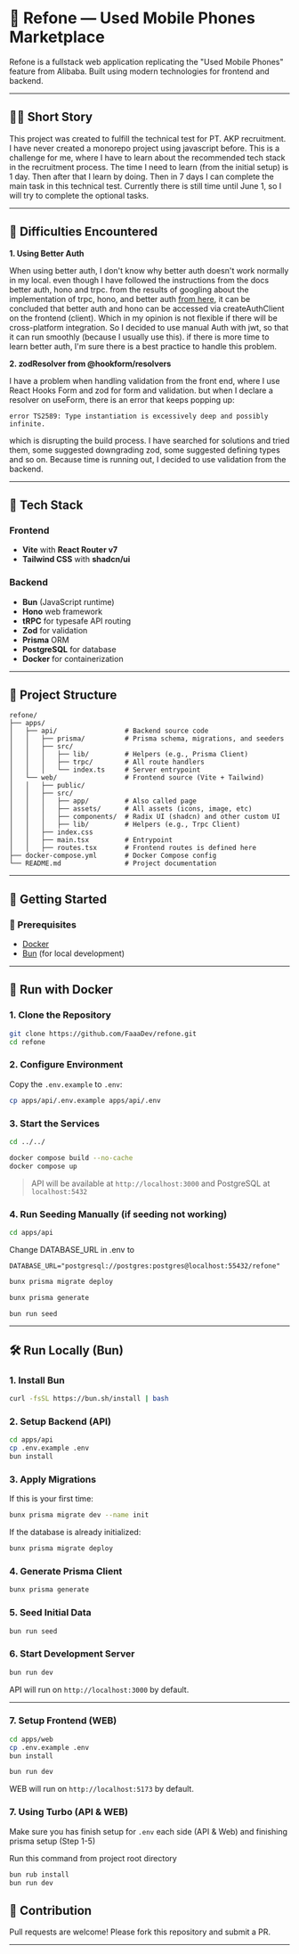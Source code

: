 # 📱 Refone — Used Mobile Phones Marketplace

Refone is a fullstack web application replicating the "Used Mobile Phones" feature from Alibaba. Built using modern technologies for frontend and backend.

---
## 🤌🏻 Short Story

This project was created to fulfill the technical test for PT. AKP recruitment.
I have never created a monorepo project using javascript before. This is a challenge for me, where I have to learn about the recommended tech stack in the recruitment process.
The time I need to learn (from the initial setup) is 1 day. Then after that I learn by doing.
Then in 7 days I can complete the main task in this technical test. Currently there is still time until June 1, so I will try to complete the optional tasks.

---

## 🤯 Difficulties Encountered

**1. Using Better Auth**

When using better auth, I don't know why better auth doesn't work normally in my local. even though I have followed the instructions from the docs better auth, hono and trpc.
from the results of googling about the implementation of trpc, hono, and better auth [from here](https://dev.to/ayoubphy/step-by-step-guide-setting-up-trpc-better-auth-prisma-and-react-router-v7-4ho), it can be concluded that better auth and hono can be accessed via createAuthClient on the frontend (client). Which in my opinion is not flexible if there will be cross-platform integration.
So I decided to use manual Auth with jwt, so that it can run smoothly (because I usually use this).
if there is more time to learn better auth, I'm sure there is a best practice to handle this problem.

**2. zodResolver from @hookform/resolvers**

I have a problem when handling validation from the front end, where I use React Hooks Form and zod for form and validation.
but when I declare a resolver on useForm, there is an error that keeps popping up:

```error TS2589: Type instantiation is excessively deep and possibly infinite.```

which is disrupting the build process.
I have searched for solutions and tried them, some suggested downgrading zod, some suggested defining types and so on.
Because time is running out, I decided to use validation from the backend.

---

## 🧰 Tech Stack

### Frontend
- **Vite** with **React Router v7**
- **Tailwind CSS** with **shadcn/ui**

### Backend
- **Bun** (JavaScript runtime)
- **Hono** web framework
- **tRPC** for typesafe API routing
- **Zod** for validation
- **Prisma** ORM
- **PostgreSQL** for database
- **Docker** for containerization

---

## 📁 Project Structure

```
refone/
├── apps/
│   ├── api/                 # Backend source code
│   │   ├── prisma/          # Prisma schema, migrations, and seeders
│   │   ├── src/
│   │   │   ├── lib/         # Helpers (e.g., Prisma Client)
│   │   │   ├── trpc/        # All route handlers
│   │   │   └── index.ts     # Server entrypoint
│   └── web/                 # Frontend source (Vite + Tailwind)
│   │   ├── public/          
│   │   ├── src/             
│   │   │   ├── app/         # Also called page
│   │   │   ├── assets/      # All assets (icons, image, etc)
│   │   │   ├── components/  # Radix UI (shadcn) and other custom UI
│   │   │   ├── lib/         # Helpers (e.g., Trpc Client)
│   │   ├── index.css
│   │   ├── main.tsx         # Entrypoint
│   │   ├── routes.tsx       # Frontend routes is defined here
├── docker-compose.yml       # Docker Compose config
└── README.md                # Project documentation
```

---

## 🚀 Getting Started

### 🧾 Prerequisites

- [Docker](https://www.docker.com/)
- [Bun](https://bun.sh/) (for local development)

---

## 🐳 Run with Docker

### 1. Clone the Repository

```bash
git clone https://github.com/FaaaDev/refone.git
cd refone
```

### 2. Configure Environment

Copy the `.env.example` to `.env`:

```bash
cp apps/api/.env.example apps/api/.env
```

### 3. Start the Services
```bash
cd ../../
```

```bash
docker compose build --no-cache
docker compose up
```

> API will be available at `http://localhost:3000` and PostgreSQL at `localhost:5432`

### 4. Run Seeding Manually (if seeding not working)
```bash
cd apps/api
```

Change DATABASE_URL in .env to
```
DATABASE_URL="postgresql://postgres:postgres@localhost:55432/refone"
```

```bash
bunx prisma migrate deploy
```

```bash
bunx prisma generate
```

```
bun run seed
```
---

## 🛠️ Run Locally (Bun)

### 1. Install Bun

```bash
curl -fsSL https://bun.sh/install | bash
```

### 2. Setup Backend (API)

```bash
cd apps/api
cp .env.example .env
bun install
```

### 3. Apply Migrations

If this is your first time:

```bash
bunx prisma migrate dev --name init
```

If the database is already initialized:

```bash
bunx prisma migrate deploy
```

### 4. Generate Prisma Client

```bash
bunx prisma generate
```

### 5. Seed Initial Data

```bash
bun run seed
```

### 6. Start Development Server

```bash
bun run dev
```

API will run on `http://localhost:3000` by default.

---

### 7. Setup Frontend (WEB)

```bash
cd apps/web
cp .env.example .env
bun install
```

```bash
bun run dev
```

WEB will run on `http://localhost:5173` by default.

### 7. Using Turbo (API & WEB)

Make sure you has finish setup for ```.env``` each side (API & Web) and finishing prisma setup (Step 1-5)

Run this command from project root directory

```bash
bun rub install
bun run dev
```



## 🤝 Contribution

Pull requests are welcome! Please fork this repository and submit a PR.

---


